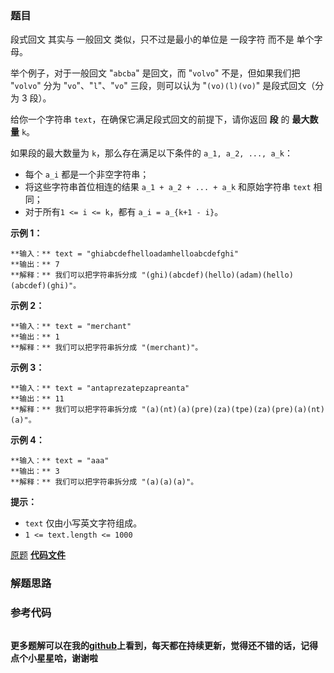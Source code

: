 ### 题目
段式回文 其实与 一般回文 类似，只不过是最小的单位是 一段字符 而不是 单个字母。

举个例子，对于一般回文 "`abcba`" 是回文，而 "`volvo`" 不是，但如果我们把 "`volvo`" 分为
"`vo`"、"`l`"、"`vo`" 三段，则可以认为 "`(vo)(l)(vo)`" 是段式回文（分为 3 段）。



给你一个字符串 `text`，在确保它满足段式回文的前提下，请你返回 **段** 的  **最大数量**  `k`。

如果段的最大数量为 `k`，那么存在满足以下条件的 `a_1, a_2, ..., a_k`：

  * 每个 `a_i` 都是一个非空字符串；
  * 将这些字符串首位相连的结果 `a_1 + a_2 + ... + a_k` 和原始字符串 `text` 相同；
  * 对于所有`1 <= i <= k`，都有 `a_i = a_{k+1 - i}`。



**示例 1：**

    
    
    **输入：** text = "ghiabcdefhelloadamhelloabcdefghi"
    **输出：** 7
    **解释：** 我们可以把字符串拆分成 "(ghi)(abcdef)(hello)(adam)(hello)(abcdef)(ghi)"。
    

**示例 2：**

    
    
    **输入：** text = "merchant"
    **输出：** 1
    **解释：** 我们可以把字符串拆分成 "(merchant)"。
    

**示例 3：**

    
    
    **输入：** text = "antaprezatepzapreanta"
    **输出：** 11
    **解释：** 我们可以把字符串拆分成 "(a)(nt)(a)(pre)(za)(tpe)(za)(pre)(a)(nt)(a)"。
    

**示例 4：**

    
    
    **输入：** text = "aaa"
    **输出：** 3
    **解释：** 我们可以把字符串拆分成 "(a)(a)(a)"。
    



**提示：**

  * `text` 仅由小写英文字符组成。
  * `1 <= text.length <= 1000`

[原题](https://leetcode-cn.com/problems/longest-chunked-palindrome-decomposition/)    **[代码文件]()**


### 解题思路




### 参考代码

```go


```




**更多题解可以在我的[github](https://github.com/LZH139/leetcode_Go)上看到，每天都在持续更新，觉得还不错的话，记得点个小星星哈，谢谢啦**
